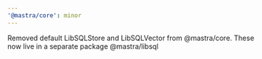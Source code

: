 ```yaml
---
'@mastra/core': minor
---
```


Removed default LibSQLStore and LibSQLVector from @mastra/core. These now live in a separate package @mastra/libsql
